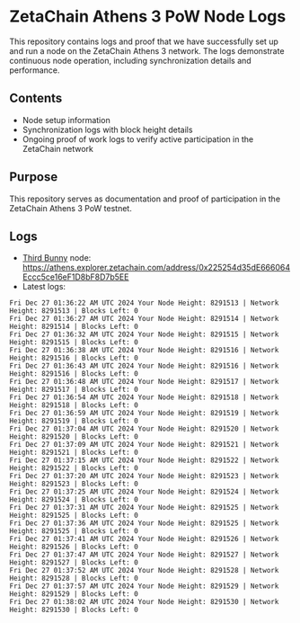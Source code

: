 # ZetaChain Athens 3 PoW Node Logs
This repository contains logs and proof that we have successfully set up and run a node on the ZetaChain Athens 3 network. The logs demonstrate continuous node operation, including synchronization details and performance.

## Contents
- Node setup information
- Synchronization logs with block height details
- Ongoing proof of work logs to verify active participation in the ZetaChain network

## Purpose
This repository serves as documentation and proof of participation in the ZetaChain Athens 3 PoW testnet.

## Logs

- [Third Bunny](https://thirdbunny.xyz/) node: https://athens.explorer.zetachain.com/address/0x225254d35dE666064Eccc5ce16eF1D8bF8D7b5EE
- Latest logs:
```
Fri Dec 27 01:36:22 AM UTC 2024 Your Node Height: 8291513 | Network Height: 8291513 | Blocks Left: 0
Fri Dec 27 01:36:27 AM UTC 2024 Your Node Height: 8291514 | Network Height: 8291514 | Blocks Left: 0
Fri Dec 27 01:36:32 AM UTC 2024 Your Node Height: 8291515 | Network Height: 8291515 | Blocks Left: 0
Fri Dec 27 01:36:38 AM UTC 2024 Your Node Height: 8291516 | Network Height: 8291516 | Blocks Left: 0
Fri Dec 27 01:36:43 AM UTC 2024 Your Node Height: 8291516 | Network Height: 8291516 | Blocks Left: 0
Fri Dec 27 01:36:48 AM UTC 2024 Your Node Height: 8291517 | Network Height: 8291517 | Blocks Left: 0
Fri Dec 27 01:36:54 AM UTC 2024 Your Node Height: 8291518 | Network Height: 8291518 | Blocks Left: 0
Fri Dec 27 01:36:59 AM UTC 2024 Your Node Height: 8291519 | Network Height: 8291519 | Blocks Left: 0
Fri Dec 27 01:37:04 AM UTC 2024 Your Node Height: 8291520 | Network Height: 8291520 | Blocks Left: 0
Fri Dec 27 01:37:09 AM UTC 2024 Your Node Height: 8291521 | Network Height: 8291521 | Blocks Left: 0
Fri Dec 27 01:37:15 AM UTC 2024 Your Node Height: 8291522 | Network Height: 8291522 | Blocks Left: 0
Fri Dec 27 01:37:20 AM UTC 2024 Your Node Height: 8291523 | Network Height: 8291523 | Blocks Left: 0
Fri Dec 27 01:37:25 AM UTC 2024 Your Node Height: 8291524 | Network Height: 8291524 | Blocks Left: 0
Fri Dec 27 01:37:31 AM UTC 2024 Your Node Height: 8291525 | Network Height: 8291525 | Blocks Left: 0
Fri Dec 27 01:37:36 AM UTC 2024 Your Node Height: 8291525 | Network Height: 8291525 | Blocks Left: 0
Fri Dec 27 01:37:41 AM UTC 2024 Your Node Height: 8291526 | Network Height: 8291526 | Blocks Left: 0
Fri Dec 27 01:37:47 AM UTC 2024 Your Node Height: 8291527 | Network Height: 8291527 | Blocks Left: 0
Fri Dec 27 01:37:52 AM UTC 2024 Your Node Height: 8291528 | Network Height: 8291528 | Blocks Left: 0
Fri Dec 27 01:37:57 AM UTC 2024 Your Node Height: 8291529 | Network Height: 8291529 | Blocks Left: 0
Fri Dec 27 01:38:02 AM UTC 2024 Your Node Height: 8291530 | Network Height: 8291530 | Blocks Left: 0
```
